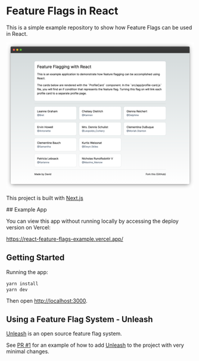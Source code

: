 # Feature Flags in React

This is a simple example repository to show how Feature Flags can be used in React.

![Screenshot from the app top page](./screenshot.png)

This project is built with [Next.js](https://nextjs.org/)

## Example App

You can view this app without running locally by accessing the deploy version on Vercel:

https://react-feature-flags-example.vercel.app/

## Getting Started

Running the app:

```shell
yarn install
yarn dev
```

Then open [http://localhost:3000](http://localhost:3000).


## Using a Feature Flag System - Unleash

[Unleash](https://www.getunleash.io/) is an open source feature flag system.

See [PR #1](https://github.com/ddikman/react-feature-flags-example/pull/1) for an example of how to add [Unleash](https://www.getunleash.io/) to the project with very minimal changes.